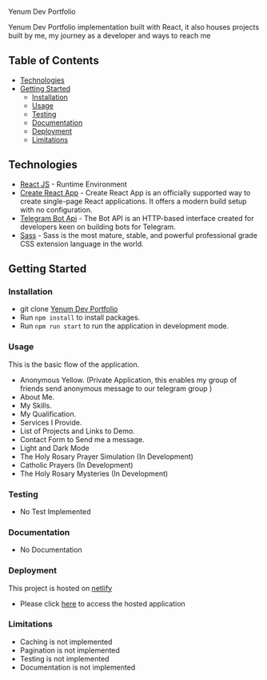 Yenum Dev Portfolio

Yenum Dev Portfolio implementation built with React, it also houses projects built by me, my journey as a developer and ways to reach me

## Table of Contents

-   [Technologies](#technologies)
-   [Getting Started](#getting-started)
    -   [Installation](#installation)
    -   [Usage](#usage)
    -   [Testing](#testing)
    -   [Documentation](#documentation)
    -   [Deployment](#deployment)
    -   [Limitations](#limitations)

## Technologies
-   [React JS](https://reactjs.org/) - Runtime Environment
-   [Create React App](https://create-react-app.dev/) - Create React App is an officially supported way to create single-page React applications. It offers a modern build setup with no configuration.
-   [Telegram Bot Api](https://core.telegram.org/bots/api) - The Bot API is an HTTP-based interface created for developers keen on building bots for Telegram.
-   [Sass](https://sass-lang.com/) -  Sass is the most mature, stable, and powerful professional grade CSS extension language in the world.

## Getting Started

### Installation

-   git clone
    [Yenum Dev Portfolio](https://github.com/officialyenum/yenumdev.git)
-   Run `npm install` to install packages.
-   Run `npm run start` to run the application in development mode.


### Usage

This is the basic flow of the application.
-   Anonymous Yellow. (Private Application, this enables my group of friends send anonymous message to our telegram group )
-   About Me.
-   My Skills.
-   My Qualification.
-   Services I Provide.
-   List of Projects and Links to Demo.
-   Contact Form to Send me a message.
-   Light and Dark Mode
-   The Holy Rosary Prayer Simulation (In Development)
-   Catholic Prayers (In Development)
-   The Holy Rosary Mysteries (In Development)

### Testing
-   No Test Implemented


### Documentation
-   No Documentation 

### Deployment

This project is hosted on [netlify](https://www.netlify.com/)

-   Please click [here](https://yenum.dev) to access the hosted application

### Limitations
- Caching is not implemented
- Pagination is not implemented
- Testing is not implemented
- Documentation is not implemented